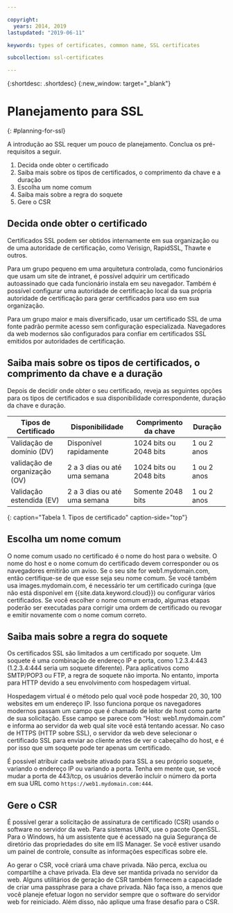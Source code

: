 ```yaml
---

copyright:
  years: 2014, 2019
lastupdated: "2019-06-11"

keywords: types of certificates, common name, SSL certificates

subcollection: ssl-certificates

---
```


{:shortdesc: .shortdesc}
{:new_window: target="_blank"}

# Planejamento para SSL
{: #planning-for-ssl}

A introdução ao SSL requer um pouco de planejamento. Conclua os pré-requisitos a seguir.

1. Decida onde obter o certificado
2. Saiba mais sobre os tipos de certificados, o comprimento da chave e a duração
3. Escolha um nome comum
4. Saiba mais sobre a regra do soquete
5. Gere o CSR

## Decida onde obter o certificado

Certificados SSL podem ser obtidos internamente em sua organização ou de uma autoridade de certificação, como Verisign, RapidSSL, Thawte e outros.  

Para um grupo pequeno em uma arquitetura controlada, como funcionários que usam um site de intranet, é possível adquirir um certificado autoassinado que cada funcionário instala em seu navegador. Também é possível configurar uma autoridade de certificação local da sua própria autoridade de certificação para gerar certificados para uso em sua organização.

Para um grupo maior e mais diversificado, usar um certificado SSL de uma fonte padrão permite acesso sem configuração especializada. Navegadores da web modernos são configurados para confiar em certificados SSL emitidos por autoridades de certificação.

## Saiba mais sobre os tipos de certificados, o comprimento da chave e a duração

Depois de decidir onde obter o seu certificado, reveja as seguintes opções para os tipos de certificados e sua disponibilidade correspondente, duração da chave e duração.

|              Tipos de Certificado          |  Disponibilidade                     |  Comprimento da chave                |  Duração                  |
| --------------------------------------- | --------------------------------- | -------------------------- | -------------------------- |
|Validação de domínio (DV)                   | Disponível rapidamente                 | 1024 bits ou 2048 bits       | 1 ou 2 anos             |
|validação de organização (OV)             | 2 a 3 dias ou até uma semana          | 1024 bits ou 2048 bits       | 1 ou 2 anos             |
|Validação estendida (EV)                 | 2 a 3 dias ou até uma semana          | Somente 2048 bits              | 1 ou 2 anos             |
{: caption="Tabela 1. Tipos de certificado" caption-side="top"}   


## Escolha um nome comum

O nome comum usado no certificado é o nome do host para o website. O nome do host e o nome comum do certificado devem corresponder ou os navegadores emitirão um aviso. Se o seu site for web1.mydomain.com, então certifique-se de que esse seja seu nome comum. Se você também usa images.mydomain.com, é necessário ter um certificado curinga (que não está disponível em {{site.data.keyword.cloud}}) ou configurar vários certificados. Se você escolher o nome comum errado, algumas etapas poderão ser executadas para corrigir uma ordem de certificado ou revogar e emitir novamente com o nome comum correto.  

## Saiba mais sobre a regra do soquete

Os certificados SSL são limitados a um certificado por soquete. Um soquete é uma combinação de endereço IP e porta, como 1.2.3.4:443 (1.2.3.4:444 seria um soquete diferente). Para aplicativos como SMTP/POP3 ou FTP, a regra de soquete não importa. No entanto, importa para HTTP devido a seu envolvimento com hospedagem virtual.

Hospedagem virtual é o método pelo qual você pode hospedar 20, 30, 100 websites em um endereço IP. Isso funciona porque os navegadores modernos passam um campo que é chamado de leitor de host como parte de sua solicitação. Esse campo se parece com “Host: web1.mydomain.com” e informa ao servidor da web qual site você está tentando acessar. No caso de HTTPS (HTTP sobre SSL), o servidor da web deve selecionar o certificado SSL para enviar ao cliente antes de ver o cabeçalho do host, e é por isso que um soquete pode ter apenas um certificado.

É possível atribuir cada website ativado para SSL a seu próprio soquete, variando o endereço IP ou variando a porta. Tenha em mente que, se você mudar a porta de 443/tcp, os usuários deverão incluir o número da porta em sua URL como `https://web1.mydomain.com:444`.

## Gere o CSR

É possível gerar a solicitação de assinatura de certificado (CSR) usando o software no servidor da web. Para sistemas UNIX, use o pacote OpenSSL. Para o Windows, há um assistente que é acessado na guia Segurança de diretório das propriedades do site em IIS Manager. Se você estiver usando um painel de controle, consulte as informações específicas sobre ele.

Ao gerar o CSR, você criará uma chave privada. Não perca, exclua ou compartilhe a chave privada. Ela deve ser mantida privada no servidor da web. Alguns utilitários de geração de CSR também fornecem a capacidade de criar uma passphrase para a chave privada. Não faça isso, a menos que você planeje efetuar logon no servidor sempre que o software do servidor web for reiniciado. Além disso, não aplique uma frase desafio para o CSR.

